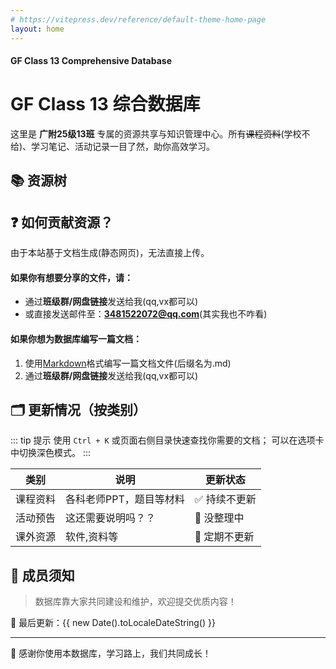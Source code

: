 ```yaml
---
# https://vitepress.dev/reference/default-theme-home-page
layout: home
---
```

#### GF Class 13 Comprehensive Database
# GF Class 13 综合数据库

这里是 **广附25级13班** 专属的<mk>资源共享与知识管理中心</mk>。所有~~课程资料~~(学校不给)、学习笔记、活动记录一目了然，助你高效学习。
## 📚 资源树

## ❓ 如何贡献资源？

由于本站基于文档生成(静态网页)，无法直接上传。

#### 如果你有想要分享的文件，请：

- 通过**班级群/网盘链接**</mk>发送给我(qq,vx都可以)
- 或直接发送邮件至：<mk>**3481522072@qq.com**</mk>(其实我也不咋看)

#### 如果你想为数据库编写一篇文档：

1. 使用<mk>[Markdown](https://markdown.com.cn/basic-syntax/)格式</mk>编写一篇文档文件(后缀名为.md)
2. 通过**班级群/网盘链接**发送给我(qq,vx都可以)

## 🗂️ 更新情况（按类别）

::: tip 提示
使用 `Ctrl + K` 或<mk>页面右侧目录</mk>快速查找你需要的文档；
可以在选项卡中切换深色模式。
:::

| 类别       | 说明               | 更新状态   |
|------------|-------------------|------------|
| 课程资料   | 各科老师PPT，题目等材料 | ✅ 持续不更新 |
| 活动预告   | 这还需要说明吗？？ | 🚧 没整理中   |
| 课外资源   | 软件,资料等     | 🔄 定期不更新 |

## 👥 成员须知

> 数据库靠大家共同建设和维护，欢迎提交优质内容！

📅 最后更新：{{ new Date().toLocaleDateString() }}

---

🙏 感谢你使用本数据库，<mk>学习路上，我们共同成长！</mk>